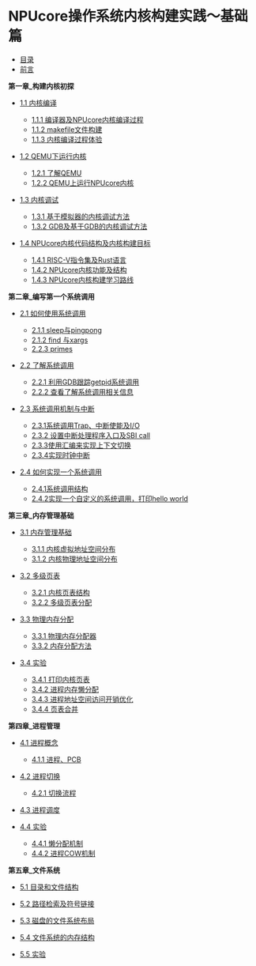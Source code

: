 # NPUcore操作系统内核构建实践～基础篇

* [目录](SUMMARY.md)
* [前言](README.md)
  
**第一章_构建内核初探**
* [1.1 内核编译]()
	* [1.1.1 编译器及NPUcore内核编译过程](P_1/P_1_1.md)
	* [1.1.2 makefile文件构建](P_1/P_1_1.md)
	* [1.1.3 内核编译过程体验](P_1/P_1_1.md)

* [1.2 QEMU下运行内核]()
	* [1.2.1 了解QEMU](P_1/P_1_2.md)
	* [1.2.2 QEMU上运行NPUcore内核](P_1/P_1_2.md)	

* [1.3 内核调试]()
	* [1.3.1 基于模拟器的内核调试方法](P_1/P_1_3.md)
	* [1.3.2 GDB及基于GDB的内核调试方法](P_1/P_1_3.md)

* [1.4 NPUcore内核代码结构及内核构建目标]()
	* [1.4.1 RISC-V指令集及Rust语言](P_1/P_1_4.md)
	* [1.4.2 NPUcore内核功能及结构](P_1/P_1_4.md)
	* [1.4.3 NPUcore内核构建学习路线](P_1/P_1_4.md)

**第二章_编写第一个系统调用**
* [2.1 如何使用系统调用](P_2/P_2_1.md)
  * [2.1.1 sleep与pingpong](P_2/P_2_1.md)
  * [2.1.2 find 与xargs]()
  * [2.2.3 primes]()

* [2.2 了解系统调用](P_2/P_2_2.md)
	* [2.2.1 利用GDB跟踪getpid系统调用]()
	* [2.2.2 查看了解系统调用相关信息]()

* [2.3 系统调用机制与中断](P_2/P_2_3.md)
	* [2.3.1系统调用Trap、中断使能及I/O]()
	* [2.3.2 设置中断处理程序入口及SBI call]()
	* [2.3.3使用汇编来实现上下文切换]()
	* [2.3.4实现时钟中断]()

* [2.4 如何实现一个系统调用](P_2/P_2_4.md)
	* [2.4.1系统调用结构]()
	* [2.4.2实现一个自定义的系统调用，打印hello world]()

**第三章_内存管理基础**
* [3.1 内存管理基础](P_3/P_3_1.md)
  * [3.1.1 内核虚拟地址空间分布]()
  * [3.1.2 内核物理地址空间分布]()
  
* [3.2 多级页表](P_3/P_3_2.md)
  * [3.2.1 内核页表结构]()
  * [3.2.2 多级页表分配]()

* [3.3 物理内存分配](P_3/P_3_3.md)
  * [3.3.1 物理内存分配器]()
  * [3.3.2 内存分配方法]()

* [3.4 实验](P_3/P_3_4.md)
  * [3.4.1 打印内核页表]()
  * [3.4.2 进程内存懒分配]()
  * [3.4.3 进程地址空间访问开销优化]()
  * [3.4.4 页表合并]()

**第四章_进程管理**  
* [4.1 进程概念]()  
  * [4.1.1 进程、PCB]()  

* [4.2 进程切换]()  
  * [4.2.1 切换流程]()

* [4.3 进程调度]()  

* [4.4 实验]()  
  * [4.4.1 懒分配机制]()
  * [4.4.2 进程COW机制]()

**第五章_文件系统**
* [5.1 目录和文件结构]()

* [5.2 路径检索及符号链接]()

* [5.3 磁盘的文件系统布局]()

* [5.4 文件系统的内存结构]()

* [5.5 实验]()